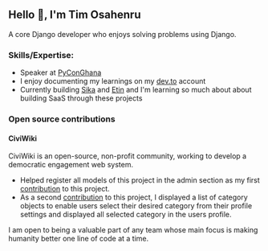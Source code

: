## Hello 👋, I'm Tim Osahenru
<ins></ins>
A core Django developer who enjoys solving problems using Django.

### Skills/Expertise:
- Speaker at [PyConGhana](https://gh.pycon.org/speakers/tim)
- I enjoy documenting my learnings on my [dev.to](https://dev.to/osahenru) account
- Currently building [Sika](https://github.com/TimOsahenru/sika) and [Etin](https://github.com/TimOsahenru/etin) and I'm learning so much about about building SaaS through these projects

### Open source contributions
#### CiviWiki
CiviWiki is an open-source, non-profit community, working to develop a democratic engagement web system. 
- Helped register all models of this project in the admin section as my first [contribution](https://github.com/TimOsahenru/OpenCiviWiki/tree/register-models) to this project.
- As a second [contribution](https://github.com/TimOsahenru/OpenCiviWiki/tree/add-user-categories) to this project, I displayed a list of category objects to enable users select their desired category from their profile settings and displayed all selected category in the users profile.


I am open to being a valuable part of any team whose main focus is making humanity better one line of code at a time.

